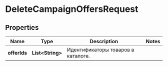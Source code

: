 

# DeleteCampaignOffersRequest

## Properties

Name | Type | Description | Notes
------------ | ------------- | ------------- | -------------
**offerIds** | **List&lt;String&gt;** | Идентификаторы товаров в каталоге. | 




